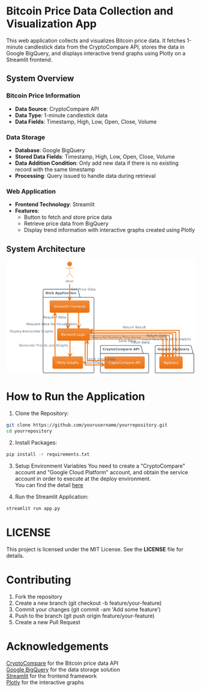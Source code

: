 # Bitcoin Price Data Collection and Visualization App

This web application collects and visualizes Bitcoin price data. It fetches 1-minute candlestick data from the CryptoCompare API, stores the data in Google BigQuery, and displays interactive trend graphs using Plotly on a Streamlit frontend.

## System Overview

### Bitcoin Price Information
- **Data Source**: CryptoCompare API
- **Data Type**: 1-minute candlestick data
- **Data Fields**: Timestamp, High, Low, Open, Close, Volume

### Data Storage
- **Database**: Google BigQuery
- **Stored Data Fields**: Timestamp, High, Low, Open, Close, Volume
- **Data Addition Condition**: Only add new data if there is no existing record with the same timestamp
- **Processing**: Query issued to handle data during retrieval

### Web Application
- **Frontend Technology**: Streamlit
- **Features**:
  - Button to fetch and store price data
  - Retrieve price data from BigQuery
  - Display trend information with interactive graphs created using Plotly

## System Architecture
![System Architect Diagram](https://github.com/atsushi0507/Bitcoin/blob/main/public/system_architect_diagram.png)

# How to Run the Application
1. Clone the Repository:
```sh
git clone https://github.com/yourusername/yourrepository.git
cd yourrepository
```

2. Install Packages:
```sh
pip install -r requirements.txt
```

3. Setup Environment Variables
You need to create a "CryptoCompare" account and "Google Cloud Platform" account, and obtain the service account in order to execute at the deploy environment.  
You can find the detail [here](https://cloud.google.com/apigee/docs/hybrid/v1.8/precog-gcpaccount?hl=ja "GCP Official")

4. Run the Streamlit Application:
```sh
streamlit run app.py
```

# LICENSE
This project is licensed under the MIT License. See the **LICENSE** file for details.

# Contributing
1. Fork the repository
2. Create a new branch (git checkout -b feature/your-feature)
3. Commit your changes (git commit -am 'Add some feature')
4. Push to the branch (git push origin feature/your-feature)
5. Create a new Pull Request

# Acknowledgements
[CryptoCompare](https://www.cryptocompare.com) for the Bitcoin price data API  
[Google BigQuery](https://cloud.google.com/free/?hnv=true&e=0&utm_source=google&utm_medium=cpc&utm_campaign=japac-JP-all-ja-dr-BKWS-all-core-trial-EXA-dr-1605216&utm_content=text-ad-none-none-DEV_c-CRE_602341359562-ADGP_Hybrid+%7C+BKWS+-+EXA+%7C+Txt+-GCP-General-core+brand-main-KWID_43700080198428345-aud-970366092687:kwd-87853815&userloc_1009314-network_g&utm_term=KW_gcp&gad_source=1&gclid=CjwKCAjw7NmzBhBLEiwAxrHQ-cP9g5tYuXpWRrj89OE0MxUd2E6xehjgsErT7zVz5J60YytDH678MhoCGnEQAvD_BwE&gclsrc=aw.ds&hl=ja) for the data storage solution   
[Streamlit](https://cloud.google.com/s/results?q&_gl=1*183jm2h*_up*MQ..&gclid=CjwKCAjw7NmzBhBLEiwAxrHQ-cP9g5tYuXpWRrj89OE0MxUd2E6xehjgsErT7zVz5J60YytDH678MhoCGnEQAvD_BwE&gclsrc=aw.ds) for the frontend framework  
[Plotly](https://plotly.github.io/plotly.py-docs/generated/plotly.graph_objects.Heatmap.html) for the interactive graphs  
